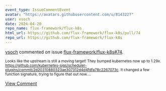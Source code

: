 ```yaml
---
event_type: IssueCommentEvent
avatar: "https://avatars.githubusercontent.com/u/814322?"
user: vsoch
date: 2024-04-20
repo_name: flux-framework/flux-k8s
html_url: https://github.com/flux-framework/flux-k8s/pull/74
repo_url: https://github.com/flux-framework/flux-k8s
---
```


<a href='https://github.com/vsoch' target='_blank'>vsoch</a> commented on issue <a href='https://github.com/flux-framework/flux-k8s/pull/74' target='_blank'>flux-framework/flux-k8s#74</a>.

<small>Looks like the upstream is still a moving target! They bumped kubernetes now up to 1.29x. https://github.com/kubernetes-sigs/scheduler-plugins/commit/2d20310880323ae307312d4d4fdfa78c2267073c. It changed a few function signature, trying to figure that out now....</small>

<a href='https://github.com/flux-framework/flux-k8s/pull/74' target='_blank'>View Comment</a>